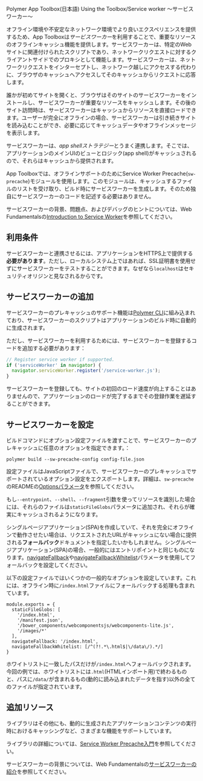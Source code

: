 Polymer App Toolbox(日本語) Using the Toolbox/Service worker 〜サービスワーカー〜

オフライン環境や不安定なネットワーク環境でより良いエクスペリエンスを提供するため、App Toolboxは*サービスワーカー*を利用することで、重要なリソースのオフラインキャッシュ機能を提供します。サービスワーカーは、特定のWebサイトに関連付けられたスクリプトであり、ネットワークリクエストに対するクライアントサイドでのプロキシとして機能します。サービスワーカーは、ネットワークリクエストをインターセプトし、ネットワーク越しにアクセスする代わりに、ブラウザのキャッシュへアクセスしてそのキャッシュからリクエストに応答します。

誰かが初めてサイトを開くと、ブラウザはそのサイトのサービスワーカーをインストールし、サービスワーカーが重要なリソースをキャッシュします。その後のサイト訪問時は、サービスワーカーはキャッシュからリソースを直接ロードできます。ユーザーが完全にオフラインの場合、サービスワーカーは引き続きサイトを読み込むことができ、必要に応じてキャッシュデータやオフラインメッセージを表示します。

サービスワーカーは、*app shellストラテジー*とうまく連携します。そこでは、アプリケーションのメインUIのビューとロジック(app shell)がキャッシュされるので、それらはキャッシュから提供されます。

App Toolboxでは、オフラインサポートのためにService Worker Precache(`sw-precache`)モジュールを使用します。このモジュールは、キャッシュするファイルのリストを受け取り、ビルド時にサービスワーカーを生成します。そのため独自にサービスワーカーのコードを記述する必要はありません。


サービスワーカーの背景、問題点、およびデバッグのヒントについては、Web Fundamentalsの[Introduction to Service Worker](https://developers.google.com/web/fundamentals/primers/service-worker/)を参照してください。

## 利用条件

サービスワーカーと連携させるには、アプリケーションをHTTPS上で提供する**必要があります**。ただし、ローカルシステム上ではあれば、SSL証明書を使用せずにサービスワーカーをテストすることができます。なぜなら`localhost`はセキュリティオリジンと見なされるからです。

## サービスワーカーの追加

サービスワーカーのプレキャッシュのサポート機能は[Polymer CLI](https://www.polymer-project.org/2.0/docs/tools/polymer-cli)に組み込まれており、サービスワーカーのスクリプトはアプリケーションのビルド時に自動的に生成されます。

ただし、サービスワーカーを利用するためには、サービスワーカーを登録するコードを追加する必要があります：

~~~javascript
// Register service worker if supported.
if ('serviceWorker' in navigator) {
  navigator.serviceWorker.register('/service-worker.js');
}
~~~

サービスワーカーを登録しても、サイトの初回のロード速度が向上することはありませんので、アプリケーションのロードが完了するまでその登録作業を遅延することができます。

## サービスワーカーを設定

ビルドコマンドにオプション設定ファイルを渡すことで、サービスワーカーのプレキャッシュに任意のオプションを指定できます。：

~~~
polymer build --sw-precache-config config-file.json
~~~

設定ファイルはJavaScriptファイルで、サービスワーカーのプレキャッシュでサポートされているオプション設定をエクスポートします。詳細は、`sw-precache`のREADMEの[Optionsパラメータ](https://github.com/GoogleChrome/sw-precache#options-parameter)を参照してください。

もし`--entrypoint`、`--shell`、`--fragment`引数を使ってリソースを識別した場合には、それらのファイルは`staticFileGlobs`パラメータに追加され、それらが確実にキャッシュされるようになります。

シングルページアプリケーション(SPA)を作成していて、それを完全にオフラインで動作させたい場合は、リクエストされたURLがキャッシュにない場合に提供される**フォールバック**ドキュメントを指定したいかもしれません。シングルページアプリケーション(SPA)の場合、一般的にはエントリポイントと同じものになります。[navigateFallback](https://github.com/GoogleChrome/sw-precache#navigatefallback-string)や[navigateFallbackWhitelist](https://github.com/GoogleChrome/sw-precache#navigatefallbackwhitelist-arrayregexp)パラメータを使用してフォールバックを設定してください。

以下の設定ファイルではいくつかの一般的なオプションを設定しています。これには、オフライン時に`/index.html`ファイルにフォールバックする処理も含まれています。

~~~
module.exports = {
  staticFileGlobs: [
    '/index.html',
    '/manifest.json',
    '/bower_components/webcomponentsjs/webcomponents-lite.js',
    '/images/*'
  ],
  navigateFallback: '/index.html',
  navigateFallbackWhitelist: [/^(?!.*\.html$|\/data\/).*/]
}
~~~

ホワイトリストに一致したパスだけが`/index.html`へフォールバックされます。今回の例では、ホワイトリストには`.html`(HTMLインポート用)で終わるものと、パスに`/data/`が含まれるもの(動的に読み込まれたデータを指す)以外の全てのファイルが指定されています。

## 追加リソース

ライブラリはその他にも、動的に生成されたアプリケーションコンテンツの実行時におけるキャッシングなど、さまざまな機能をサポートしています。

ライブラリの詳細については、[Service Worker Precache入門](https://github.com/GoogleChrome/sw-precache/blob/master/GettingStarted.md)を参照してください。

サービスワーカーの背景については、Web Fundamentalsの[サービスワーカーの紹介](https://developers.google.com/web/fundamentals/primers/service-worker/)を参照してください。
